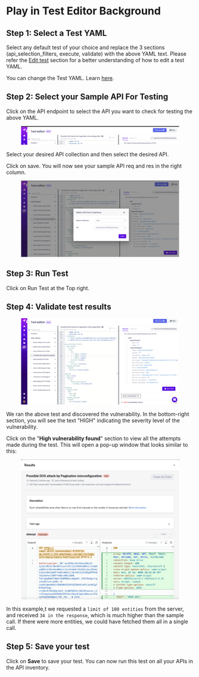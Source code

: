 # Play in Test Editor Background

## Step 1: Select a Test YAML

Select any default test of your choice and replace the 3 sections (api\_selection\_filters, execute, validate) with the above YAML text. Please refer the [Edit test](edit-test.md) section for a better understanding of how to edit a test YAML.

You can change the Test YAML. Learn [here](create-a-custom-test.md).

## Step 2: **Select your Sample API For Testing**

Click on the API endpoint to select the API you want to check for testing the above YAML.

<figure><img src="../../.gitbook/assets/image (5) (1) (1) (1) (1) (1) (1).png" alt=""><figcaption></figcaption></figure>

Select your desired API collection and then select the desired API.

Click on save. You will now see your sample API req and res in the right column.

<figure><img src="../../.gitbook/assets/image (2) (1) (1) (1) (1) (1) (1) (1) (1).png" alt=""><figcaption></figcaption></figure>

## Step 3: Run Test

Click on Run Test at the Top right.

## Step 4: Validate test results

<figure><img src="../../.gitbook/assets/image (1) (1) (1) (1) (1) (1) (1) (1) (1) (1) (1) (1).png" alt=""><figcaption></figcaption></figure>

We ran the above test and discovered the vulnerability. In the bottom-right section, you will see the text "HIGH" indicating the severity level of the vulnerability.

Click on the "**High vulnerability found**" section to view all the attempts made during the test. This will open a pop-up window that looks similar to this:

<figure><img src="../../.gitbook/assets/Untitled (13).png" alt=""><figcaption></figcaption></figure>

In this example,t we requested a `limit of 100 entities` from the server, and received `34 in the response`, which is much higher than the sample call. If there were more entities, we could have fetched them all in a single call.

## Step 5: Save your test

Click on **Save** to save your test. You can now run this test on all your APIs in the API inventory.

